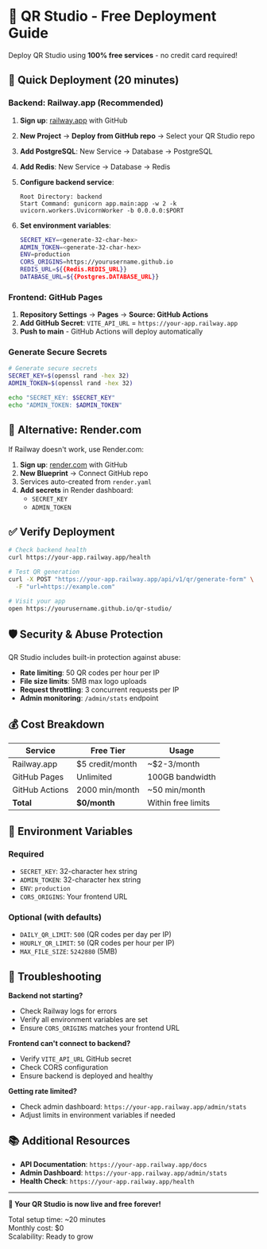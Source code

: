 # 🚀 QR Studio - Free Deployment Guide

Deploy QR Studio using **100% free services** - no credit card required!

## 🎯 Quick Deployment (20 minutes)

### **Backend: Railway.app (Recommended)**

1. **Sign up**: [railway.app](https://railway.app) with GitHub
2. **New Project** → **Deploy from GitHub repo** → Select your QR Studio repo
3. **Add PostgreSQL**: New Service → Database → PostgreSQL
4. **Add Redis**: New Service → Database → Redis
5. **Configure backend service**:

   ```
   Root Directory: backend
   Start Command: gunicorn app.main:app -w 2 -k uvicorn.workers.UvicornWorker -b 0.0.0.0:$PORT
   ```

6. **Set environment variables**:
   ```bash
   SECRET_KEY=<generate-32-char-hex>
   ADMIN_TOKEN=<generate-32-char-hex>
   ENV=production
   CORS_ORIGINS=https://yourusername.github.io
   REDIS_URL=${{Redis.REDIS_URL}}
   DATABASE_URL=${{Postgres.DATABASE_URL}}
   ```

### **Frontend: GitHub Pages**

1. **Repository Settings** → **Pages** → **Source: GitHub Actions**
2. **Add GitHub Secret**: `VITE_API_URL` = `https://your-app.railway.app`
3. **Push to main** - GitHub Actions will deploy automatically

### **Generate Secure Secrets**

```bash
# Generate secure secrets
SECRET_KEY=$(openssl rand -hex 32)
ADMIN_TOKEN=$(openssl rand -hex 32)

echo "SECRET_KEY: $SECRET_KEY"
echo "ADMIN_TOKEN: $ADMIN_TOKEN"
```

## 🔄 Alternative: Render.com

If Railway doesn't work, use Render.com:

1. **Sign up**: [render.com](https://render.com) with GitHub
2. **New Blueprint** → Connect GitHub repo
3. Services auto-created from `render.yaml`
4. **Add secrets** in Render dashboard:
   - `SECRET_KEY`
   - `ADMIN_TOKEN`

## ✅ Verify Deployment

```bash
# Check backend health
curl https://your-app.railway.app/health

# Test QR generation
curl -X POST "https://your-app.railway.app/api/v1/qr/generate-form" \
  -F "url=https://example.com"

# Visit your app
open https://yourusername.github.io/qr-studio/
```

## 🛡️ Security & Abuse Protection

QR Studio includes built-in protection against abuse:

- **Rate limiting**: 50 QR codes per hour per IP
- **File size limits**: 5MB max logo uploads
- **Request throttling**: 3 concurrent requests per IP
- **Admin monitoring**: `/admin/stats` endpoint

## 💰 Cost Breakdown

| Service        | Free Tier       | Usage              |
| -------------- | --------------- | ------------------ |
| Railway.app    | $5 credit/month | ~$2-3/month        |
| GitHub Pages   | Unlimited       | 100GB bandwidth    |
| GitHub Actions | 2000 min/month  | ~50 min/month      |
| **Total**      | **$0/month**    | Within free limits |

## 🔧 Environment Variables

### Required

- `SECRET_KEY`: 32-character hex string
- `ADMIN_TOKEN`: 32-character hex string
- `ENV`: `production`
- `CORS_ORIGINS`: Your frontend URL

### Optional (with defaults)

- `DAILY_QR_LIMIT`: `500` (QR codes per day per IP)
- `HOURLY_QR_LIMIT`: `50` (QR codes per hour per IP)
- `MAX_FILE_SIZE`: `5242880` (5MB)

## 🚨 Troubleshooting

**Backend not starting?**

- Check Railway logs for errors
- Verify all environment variables are set
- Ensure `CORS_ORIGINS` matches your frontend URL

**Frontend can't connect to backend?**

- Verify `VITE_API_URL` GitHub secret
- Check CORS configuration
- Ensure backend is deployed and healthy

**Getting rate limited?**

- Check admin dashboard: `https://your-app.railway.app/admin/stats`
- Adjust limits in environment variables if needed

## 📚 Additional Resources

- **API Documentation**: `https://your-app.railway.app/docs`
- **Admin Dashboard**: `https://your-app.railway.app/admin/stats`
- **Health Check**: `https://your-app.railway.app/health`

---

**🎉 Your QR Studio is now live and free forever!**

Total setup time: ~20 minutes  
Monthly cost: $0  
Scalability: Ready to grow
